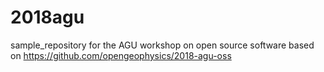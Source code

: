 # 2018agu
sample_repository for the AGU workshop on open source software based on https://github.com/opengeophysics/2018-agu-oss
